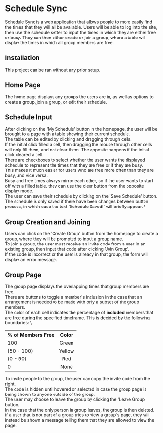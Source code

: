 # Schedule Sync

Schedule Sync is a web application that allows people to more easily find the times that they will all be available. Users will be able to log into the site, then use the schedule setter to input the times in which they are either free or busy. They can then either create or join a group, where a table will display the times in which all group members are free.

## Installation
This project can be ran without any prior setup.

## Home Page
The home page displays any groups the users are in, as well as options to create a group, join a group, or edit their schedule.

## Schedule Input
After clicking on the 'My Schedule' button in the homepage, the user will be brought to a page with a table showing their current schedule. \
The table can be edited by clicking and dragging through cells. \
If the initial click filled a cell, then dragging the mouse through other cells will only fill them, and not clear them. The opposite happens if the initial click cleared a cell. \
There are checkboxes to select whether the user wants the displayed schedule to represent the times that they are free or if they are busy. \
This makes it much easier for users who are free more often than they are busy, and vice versa. \
Busy and free times always mirror each other, so if the user wants to start off with a filled table, they can use the clear button from the opposite display mode. \
The user can save their schedule by clicking on the 'Save Schedule' button. \
The schedule is only saved if there have been changes between button presses, in which case the text 'Schedule 
Saved!' will briefly appear. \

## Group Creation and Joining
Users can click on the 'Create Group' button from the homepage to create a group, where they will be prompted to input a group name. \
To join a group, the user must receive an invite code from a user in an existing group, then input that code after clicking 'Join Group'. \
If the code is incorrect or the user is already in that group, the form will display an error message.

## Group Page
The group page displays the overlapping times that group members are free. \
There are buttons to toggle a member's inclusion in the case that an arrangement is needed to be made with only a subset of the group members. \
The color of each cell indicates the percentage of __included__ members that are free during the specified timeframe. This is decided by the following boundaries: \

| % of Members Free  | Color    |
| ------------------ |:--------:|
| 100                | Green    |
| [50 - 100)         | Yellow   |
| (0 - 50)           | Red      |
| 0                  | None     |

To invite people to the group, the user can copy the invite code from the right. \
The code is hidden until hovered or selected in case the group page is being shown to anyone outside of the group. \
The user may choose to leave the group by clicking the 'Leave Group' button. \
In the case that the only person in group leaves, the group is then deleted. \
If a user that is not part of a group tries to view a group's page, they will instead be shown a message telling them that they are allowed to view the page.

